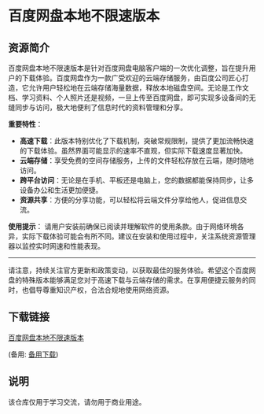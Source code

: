 # 百度网盘本地不限速版本

## 资源简介

百度网盘本地不限速版本是针对百度网盘电脑客户端的一次优化调整，旨在提升用户的下载体验。百度网盘作为一款广受欢迎的云端存储服务，由百度公司匠心打造，它允许用户轻松地在云端存储海量数据，释放本地磁盘空间。无论是工作文档、学习资料、个人照片还是视频，一旦上传至百度网盘，即可实现多设备间的无缝同步与访问，极大地便利了信息时代的资料管理和分享。

**重要特性**：
- **高速下载**：此版本特别优化了下载机制，突破常规限制，提供了更加流畅快速的下载体验。虽然界面可能显示的速率不直观，但实际下载速度显著加快。
- **云端存储**：享受免费的空间存储服务，上传的文件轻松存放在云端，随时随地访问。
- **跨平台访问**：无论是在手机、平板还是电脑上，您的数据都能保持同步，让多设备办公和生活更加便捷。
- **资源共享**：方便的分享功能，可以轻松将云端文件分享给他人，促进信息交流。

**使用提示**：
请用户安装前确保已阅读并理解软件的使用条款。由于网络环境各异，实际下载体验可能会有所不同。建议在安装和使用过程中，关注系统资源管理器以监控实时网速和性能表现。

---

请注意，持续关注官方更新和政策变动，以获取最佳的服务体验。希望这个百度网盘的特殊版本能够满足您对于高速下载与云端存储的需求。在享用便捷云服务的同时，也倡导尊重知识产权，合法合规地使用网络资源。

## 下载链接
[百度网盘本地不限速版本](https://pan.quark.cn/s/226ddabd7baa) 

(备用: [备用下载](https://pan.baidu.com/s/1HnWrKmvREfvxHKW4DabnOw?pwd=1234))

## 说明

该仓库仅用于学习交流，请勿用于商业用途。
